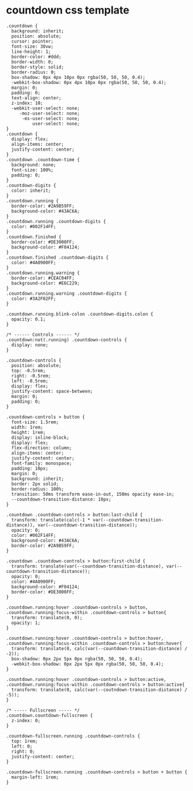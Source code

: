 # countdown css template

    .countdown {
      background: inherit;
      position: absolute;
      cursor: pointer;
      font-size: 30vw;
      line-height: 1;
      border-color: #ddd;
      border-width: 0;
      border-style: solid;
      border-radius: 0;
      box-shadow: 0px 4px 10px 0px rgba(50, 50, 50, 0.4);
      -webkit-box-shadow: 0px 4px 10px 0px rgba(50, 50, 50, 0.4);
      margin: 0;
      padding: 0;
      text-align: center;
      z-index: 10;
      -webkit-user-select: none;
         -moz-user-select: none;
          -ms-user-select: none;
              user-select: none;
    }
    .countdown {
      display: flex;
      align-items: center;
      justify-content: center;
    }
    .countdown .countdown-time {
      background: none;
      font-size: 100%;
      padding: 0;
    }
    .countdown-digits {
      color: inherit;
    }
    .countdown.running {
      border-color: #2A9B59FF;
      background-color: #43AC6A;
    }
    .countdown.running .countdown-digits {
      color: #002F14FF;
    }
    .countdown.finished {
      border-color: #DE3000FF;
      background-color: #F04124;
    }
    .countdown.finished .countdown-digits {
      color: #4A0900FF;
    }
    .countdown.running.warning {
      border-color: #CEAC04FF;
      background-color: #E6C229;
    }
    .countdown.running.warning .countdown-digits {
      color: #3A2F02FF;
    }
    
    .countdown.running.blink-colon .countdown-digits.colon {
      opacity: 0.1;
    }
    
    /* ------ Controls ------ */
    .countdown:not(.running) .countdown-controls {
      display: none;
    }
    
    .countdown-controls {
      position: absolute;
      top: -0.5rem;
      right: -0.5rem;
      left: -0.5rem;
      display: flex;
      justify-content: space-between;
      margin: 0;
      padding: 0;
    }
    
    .countdown-controls > button {
      font-size: 1.5rem;
      width: 1rem;
      height: 1rem;
      display: inline-block;
      display: flex;
      flex-direction: column;
      align-items: center;
      justify-content: center;
      font-family: monospace;
      padding: 10px;
      margin: 0;
      background: inherit;
      border: 2px solid;
      border-radius: 100%;
      transition: 50ms transform ease-in-out, 150ms opacity ease-in;
      --countdown-transition-distance: 10px;
    }
    
    .countdown .countdown-controls > button:last-child {
      transform: translate(calc(-1 * var(--countdown-transition-distance)), var(--countdown-transition-distance));
      opacity: 0;
      color: #002F14FF;
      background-color: #43AC6A;
      border-color: #2A9B59FF;
    }
    
    .countdown .countdown-controls > button:first-child {
      transform: translate(var(--countdown-transition-distance), var(--countdown-transition-distance));
      opacity: 0;
      color: #4A0900FF;
      background-color: #F04124;
      border-color: #DE3000FF;
    }
    
    .countdown.running:hover .countdown-controls > button,
    .countdown.running:focus-within .countdown-controls > button{
      transform: translate(0, 0);
      opacity: 1;
    }
    
    .countdown.running:hover .countdown-controls > button:hover,
    .countdown.running:focus-within .countdown-controls > button:hover{
      transform: translate(0, calc(var(--countdown-transition-distance) / -2));
      box-shadow: 0px 2px 5px 0px rgba(50, 50, 50, 0.4);
      -webkit-box-shadow: 0px 2px 5px 0px rgba(50, 50, 50, 0.4);
    }
    
    .countdown.running:hover .countdown-controls > button:active,
    .countdown.running:focus-within .countdown-controls > button:active{
      transform: translate(0, calc(var(--coutndown-transition-distance) / -5));
    }
    
    /* ----- Fullscreen ----- */
    .countdown.countdown-fullscreen {
      z-index: 0;
    }
    
    .countdown-fullscreen.running .countdown-controls {
      top: 1rem;
      left: 0;
      right: 0;
      justify-content: center;
    }
    
    .countdown-fullscreen.running .countdown-controls > button + button {
      margin-left: 1rem;
    }

